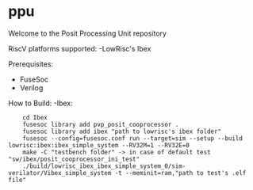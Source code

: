 # ppu
Welcome to the Posit Processing Unit repository

RiscV platforms supported:
  -LowRisc's Ibex
  
 Prerequisites:
  - FuseSoc
  - Verilog
  
 How to Build:
  -Ibex:
  ```
      cd Ibex
      fusesoc library add pvp_posit_cooprocessor .
      fusesoc library add ibex "path to lowrisc's ibex folder"
      fusesoc --config=fusesoc.conf run --target=sim --setup --build lowrisc:ibex:ibex_simple_system --RV32M=1 --RV32E=0
      make -C "testbench folder" -> in case of default test "sw/ibex/posit_cooprocessor_ini_test"
      ./build/lowrisc_ibex_ibex_simple_system_0/sim-verilator/Vibex_simple_system -t --meminit=ram,"path to test's .elf file"
  ```

